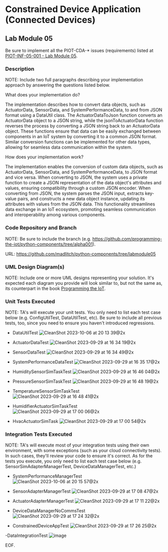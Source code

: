 # Constrained Device Application (Connected Devices)

## Lab Module 05

Be sure to implement all the PIOT-CDA-* issues (requirements) listed at [PIOT-INF-05-001 - Lab Module 05](https://github.com/orgs/programming-the-iot/projects/1#column-10488421).

### Description

NOTE: Include two full paragraphs describing your implementation approach by answering the questions listed below.

What does your implementation do? 

The implementation describes how to convert data objects, such as ActuatorData, SensorData, and SystemPerformanceData, to and from JSON format using a DataUtil class. The ActuatorDataToJson function converts an ActuatorData object to a JSON string, while the jsonToActuatorData function reverses the process by converting a JSON string back to an ActuatorData object. These functions ensure that data can be easily exchanged between components in an IoT system by converting it to a common JSON format. Similar conversion functions can be implemented for other data types, allowing for seamless data communication within the system.

How does your implementation work?

The implementation enables the conversion of custom data objects, such as ActuatorData, SensorData, and SystemPerformanceData, to JSON format and vice versa. When converting to JSON, the system uses a private function to create a JSON representation of the data object's attributes and values, ensuring compatibility through a custom JSON encoder. When converting from JSON, the system parses the JSON input, extracts key-value pairs, and constructs a new data object instance, updating its attributes with values from the JSON data. This functionality streamlines data exchange in an IoT ecosystem, promoting seamless communication and interoperability among various components.
### Code Repository and Branch

NOTE: Be sure to include the branch (e.g. https://github.com/programming-the-iot/python-components/tree/alpha001).

URL: https://github.com/madlitch/python-components/tree/labmodule05

### UML Design Diagram(s)

NOTE: Include one or more UML designs representing your solution. It's expected each
diagram you provide will look similar to, but not the same as, its counterpart in the
book [Programming the IoT](https://learning.oreilly.com/library/view/programming-the-internet/9781492081401/).


### Unit Tests Executed

NOTE: TA's will execute your unit tests. You only need to list each test case below
(e.g. ConfigUtilTest, DataUtilTest, etc). Be sure to include all previous tests, too,
since you need to ensure you haven't introduced regressions.

- DataUtilTest
![CleanShot 2023-10-06 at 20 13 39@2x](https://github.com/lybamughees/book-exercise-docs/assets/33076159/13e26c85-7a4e-4327-8f95-d3d22d47cbdc)
- ActuatorDataTest
  ![CleanShot 2023-09-29 at 16 34 19@2x](https://github.com/lybamughees/book-exercise-docs/assets/33076159/b1d1a46c-2190-40ca-ac72-1154d8b74a78)

- SensorDataTest
![CleanShot 2023-09-29 at 16 34 49@2x](https://github.com/lybamughees/book-exercise-docs/assets/33076159/038beb01-9db3-4a85-9a2a-e7305c96fa76)

- SystemPerformanceDataTest
![CleanShot 2023-09-29 at 16 35 17@2x](https://github.com/lybamughees/book-exercise-docs/assets/33076159/58b04452-493d-440b-a19e-97581390f9b4)

- HumiditySensorSimTaskTest
![CleanShot 2023-09-29 at 16 46 04@2x](https://github.com/lybamughees/book-exercise-docs/assets/33076159/b36f17cb-3d22-4e49-8869-65edae277b9d)

- PressureSensorSimTaskTest
![CleanShot 2023-09-29 at 16 48 19@2x](https://github.com/lybamughees/book-exercise-docs/assets/33076159/2d280d2f-3634-4086-90cf-d0bc652b0c58)

- TemperatureSensorSimTaskTest
![CleanShot 2023-09-29 at 16 48 41@2x](https://github.com/lybamughees/book-exercise-docs/assets/33076159/6ec5b873-399d-414f-bd9b-38465017fc23)

- HumidifierActuatorSimTaskTest
![CleanShot 2023-09-29 at 17 00 06@2x](https://github.com/lybamughees/book-exercise-docs/assets/33076159/3b4a8117-92dd-4844-bf3d-bf8ca6b47885)

- HvacActuatorSimTask
![CleanShot 2023-09-29 at 17 00 54@2x](https://github.com/lybamughees/book-exercise-docs/assets/33076159/ed554f9e-a38b-460c-903c-d33312ef7629)


### Integration Tests Executed

NOTE: TA's will execute most of your integration tests using their own environment, with
some exceptions (such as your cloud connectivity tests). In such cases, they'll review
your code to ensure it's correct. As for the tests you execute, you only need to list each
test case below (e.g. SensorSimAdapterManagerTest, DeviceDataManagerTest, etc.)

- SystemPerformanceManagerTest
![CleanShot 2023-10-06 at 20 15 57@2x](https://github.com/lybamughees/book-exercise-docs/assets/33076159/ecb2ab92-d32e-466a-ad58-3be273b1d2a6)
- SensorAdapterManagerTest
![CleanShot 2023-09-29 at 17 08 47@2x](https://github.com/lybamughees/book-exercise-docs/assets/33076159/51ce99de-317e-4da9-816a-8adbbb7ecd02)

- ActuatorAdapterManagerTest
![CleanShot 2023-09-29 at 17 11 22@2x](https://github.com/lybamughees/book-exercise-docs/assets/33076159/b16a619d-55fe-4e46-80fb-bd49ef5478dc)

- DeviceDataManagerNoCommsTest
![CleanShot 2023-09-29 at 17 24 32@2x](https://github.com/lybamughees/book-exercise-docs/assets/33076159/e204ddc9-9563-429b-af75-5f4b8ca39952)

- ConstrainedDeviceAppTest
![CleanShot 2023-09-29 at 17 26 25@2x](https://github.com/lybamughees/book-exercise-docs/assets/33076159/48a22b91-4acb-4608-aa0a-5a67d19d1b7f)

-DataIntegrationTest
![image](https://github.com/lybamughees/book-exercise-docs/assets/66569488/35b1e099-7577-4930-b04c-452227381431)




EOF.
